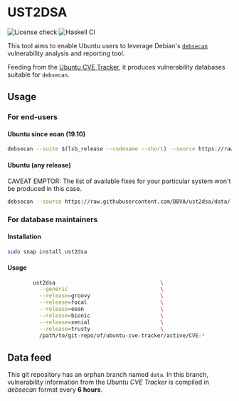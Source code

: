 # UST2DSA

![License check](https://github.com/BBVA/ust2dsa/workflows/License%20check/badge.svg)
![Haskell CI](https://github.com/BBVA/ust2dsa/workflows/Haskell%20CI/badge.svg)


This tool aims to enable Ubuntu users to leverage Debian's [`debsecan`][DEBSECAN]
vulnerability analysis and reporting tool.

Feeding from the [Ubuntu CVE Tracker][UCVET], it produces vulnerability databases
suitable for `debsecan`.

[DEBSECAN]: https://gitlab.com/fweimer/debsecan
[UCVET]: https://people.canonical.com/~ubuntu-security/cve/

## Usage

### For end-users

#### Ubuntu since eoan (19.10)

```sh
debsecan --suite $(lsb_release --codename --short) --source https://raw.githubusercontent.com/BBVA/ust2dsa/data/
```

#### Ubuntu (any release)
CAVEAT EMPTOR: The list of available fixes for your particular system won't be produced in this case.

```sh
debsecan --source https://raw.githubusercontent.com/BBVA/ust2dsa/data/
```


### For database maintainers

#### Installation

```sh
sudo snap install ust2dsa
```

#### Usage

```sh
        ust2dsa                                 \
          --generic                             \
          --release=groovy                      \
          --release=focal                       \
          --release=eoan                        \
          --release=bionic                      \
          --release=xenial                      \
          --release=trusty                      \
          /path/to/git-repo/of/ubuntu-cve-tracker/active/CVE-*
```

## Data feed

This git repository has an orphan branch named `data`.  In this branch,
vulnerability information from the *Ubuntu CVE Tracker* is compiled in *debsecan*
format every **6 hours**.
